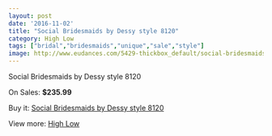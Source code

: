 ```yaml
---
layout: post
date: '2016-11-02'
title: "Social Bridesmaids by Dessy style 8120"
category: High Low
tags: ["bridal","bridesmaids","unique","sale","style"]
image: http://www.eudances.com/5429-thickbox_default/social-bridesmaids-by-dessy-style-8120.jpg
---
```

Social Bridesmaids by Dessy style 8120

On Sales: **$235.99**
<a href="https://www.eudances.com/en/high-low/1854-social-bridesmaids-by-dessy-style-8120.html"><amp-img layout="responsive" width="600" height="600" src="//www.eudances.com/5429-thickbox_default/social-bridesmaids-by-dessy-style-8120.jpg" alt="Social Bridesmaids by Dessy style 8120 0" /></a>
<a href="https://www.eudances.com/en/high-low/1854-social-bridesmaids-by-dessy-style-8120.html"><amp-img layout="responsive" width="600" height="600" src="//www.eudances.com/5430-thickbox_default/social-bridesmaids-by-dessy-style-8120.jpg" alt="Social Bridesmaids by Dessy style 8120 1" /></a>

Buy it: [Social Bridesmaids by Dessy style 8120](https://www.eudances.com/en/high-low/1854-social-bridesmaids-by-dessy-style-8120.html "Social Bridesmaids by Dessy style 8120")

View more: [High Low](https://www.eudances.com/en/20-high-low "High Low")
